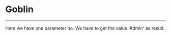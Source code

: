 # Goblin

----------------
Here we have one parameter no. We have to get the value 'Admin' as result.